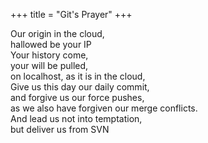 +++
title = "Git's Prayer"
+++

<style>
  @import url(https://fonts.googleapis.com/css?family=Pinyon+Script);
  .post > p:first-of-type {
    font-size: 140%;
    font-family: 'Pinyon Script', cursive;
  }

  @media screen and (min-width: 660px) {
    .post > p:first-of-type {
      font-size: 160%;
    }
  }
</style>

Our origin in the cloud, \
hallowed be your IP \
Your history come, \
your will be pulled, \
on localhost, as it is in the cloud, \
Give us this day our daily commit, \
and forgive us our force pushes, \
as we also have forgiven our merge conflicts. \
And lead us not into temptation, \
but deliver us from SVN
